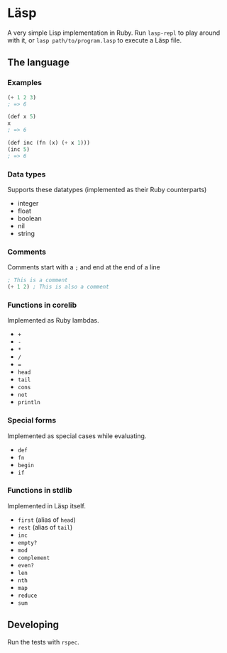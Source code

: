 # Läsp

A very simple Lisp implementation in Ruby. Run `lasp-repl` to play around with
it, or `lasp path/to/program.lasp` to execute a Läsp file.

## The language

### Examples

```lisp
(+ 1 2 3)
; => 6

(def x 5)
x
; => 6

(def inc (fn (x) (+ x 1)))
(inc 5)
; => 6
```

### Data types

Supports these datatypes (implemented as their Ruby counterparts)

- integer
- float
- boolean
- nil
- string

### Comments

Comments start with a `;` and end at the end of a line

```lisp
; This is a comment
(+ 1 2) ; This is also a comment
```

### Functions in corelib

Implemented as Ruby lambdas.

- `+`
- `-`
- `*`
- `/`
- `=`
- `head`
- `tail`
- `cons`
- `not`
- `println`

### Special forms

Implemented as special cases while evaluating.

- `def`
- `fn`
- `begin`
- `if`

### Functions in stdlib

Implemented in Läsp itself.

- `first` (alias of `head`)
- `rest` (alias of `tail`)
- `inc`
- `empty?`
- `mod`
- `complement`
- `even?`
- `len`
- `nth`
- `map`
- `reduce`
- `sum`

## Developing

Run the tests with `rspec`.

